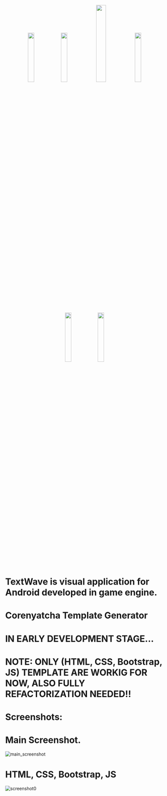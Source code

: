 <div style="container" align="center">
  <br>
  <img src="https://brandslogos.com/wp-content/uploads/images/large/python-logo.png" width="20%" />
  <img src="https://logodix.com/logo/1758841.png" width="20%" />
  <img src="https://freepngdesign.com/content/uploads/images/javascript-logo-7539.png" width="25%" />
  <img src="https://www.pngfind.com/pngs/m/683-6834213_transparent-html-logo-png-png-download.png" width="20%" />
  <img src="" width="20%" />
  
  <img src="" width="20%" />
</div>
<br>

# TextWave is visual application for Android developed in game engine.

# Corenyatcha Template Generator
# IN EARLY DEVELOPMENT STAGE...

# NOTE: ONLY (HTML, CSS, Bootstrap, JS) TEMPLATE ARE WORKIG FOR NOW, ALSO FULLY REFACTORIZATION NEEDED!!

# Screenshots:
# Main Screenshot.
![main_screenshot](https://github.com/user-attachments/assets/f37326ed-c381-4281-8215-efa0b22ddd5a)

# HTML, CSS, Bootstrap, JS
![screenshot0](https://github.com/user-attachments/assets/379b94a4-0102-4550-aab8-4a9e01441a5b)
